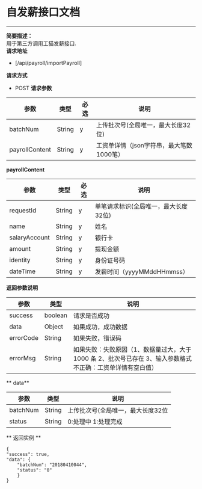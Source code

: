 # 自发薪接口文档

---

**简要描述：**  
    用于第三方调用工猫发薪接口.  
**请求地址**

* [/api/payroll/importPayroll]   

**请求方式**
* POST
**请求参数**

| 参数 | 类型 | 必选 | 说明 |
| --- | --- | --- | --- |
| batchNum | String | y |上传批次号(全局唯一，最大长度32位) |
| payrollContent| String| y | 工资单详情（json字符串，最大笔数1000笔） |

**payrollContent**

|参数     | 类型 |必选 | 说明  |
|---------|----|---|---------|
|requestId |String|y| 单笔请求标识(全局唯一，最大长度32位)|
|name     |String|y| 姓名      |
|salaryAccount|String|y|   银行卡 |   
|amount|String|y|   提现金额    |
|identity|String|y|  身份证号码   |
|dateTime|String|y|    发薪时间（yyyyMMddHHmmss）   |

**返回参数说明**

|参数     | 类型 | 说明  |
|---------|----|-------|
|success|boolean|请求是否成功    | 
|data|Object|如果成功，成功数据     |
|errorCode|String|如果失败，错误码     |  
|errorMsg|String|    如果失败：失败原因（1、数据量过大，大于 1000 条 2、批次号已存在 3、输入参数格式不正确：工资单详情有空白值）   | 

** data**

|参数     | 类型 | 说明  
|---------|------|-------|
|batchNum|String|   上传批次号(全局唯一，最大长度32位    |
|status |String|     0:处理中 1:处理完成  | 

** 返回实例  **
```
{
"success": true,
"data": {
    "batchNum": "20180410044",
    "status": "0"
    }
}
```


 